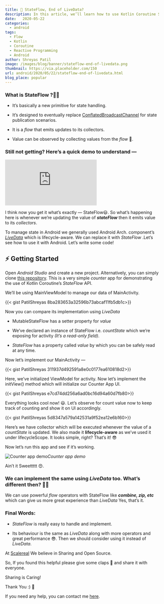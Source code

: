 ```yaml
---
title: 🌊 StateFlow, End of LiveData?
description: In this article, we’ll learn how to use Kotlin Coroutine StateFlow in Android instead of LiveData.
date:   2020-05-22
categories:
  - android
tags:
  - Flow
  - Kotlin
  - Coroutine
  - Reactive Programming
  - Android
author: Shreyas Patil
image: /images/blog/banner/stateflow-end-of-livedata.png
thumbnail: https://via.placeholder.com/150
url: android/2020/05/22/stateflow-end-of-livedata.html
blog_place: popular
---
```

### What is StateFlow ?🤷‍♂️

* It’s basically a new primitive for state handling.

* It’s designed to eventually replace [ConflatedBroadcastChannel](https://kotlin.github.io/kotlinx.coroutines/kotlinx-coroutines-core/kotlinx.coroutines.channels/-conflated-broadcast-channel/index.html) for state publication scenarios.

* It is a *flow* that emits updates to its collectors.

* Value can be observed by collecting values from the *flow* 🌊.

### Still not getting? Here’s a quick demo to understand —

<iframe src="https://medium.com/media/addb07e67b17057fc312ff87b696513a" frameborder=0></iframe>

I think now you get it what’s exactly — StateFlow😃. So what’s happening here is whenever we’re updating the value of ***stateFlow*** then it emits value to its *collectors*.

To manage state in Android we generally used Android Arch. component’s [*LiveData*](https://developer.android.com/topic/libraries/architecture/livedata) which is lifecycle-aware. We can replace it with *StateFlow* .Let’s see how to use it with Android. Let’s write some code!

## ⚡️ Getting Started

Open *Android Studio* and create a new project. Alternatively, you can simply clone [this repository](https://github.com/scalereal/StateFlow-Demo). This is a very simple *counter* app for demonstrating the use of Kotlin Coroutine’s *StateFlow* API.

We’ll be using MainViewModel to manage our data of MainActivity.

{{< gist PatilShreyas 8ba283653a32596b73abcaf11fb5db1c>}}

Now you can compare its implementation using *LiveData*

* MutableStateFlow has a setter property for *value*

* We’ve declared an instance of StateFlow i.e. *countState* which we’re exposing for activity *(It’s a read-only field)*.

* *StateFlow* has a property called *value* by which you can be safely read at any time.

Now let’s implement our MainActivity —

{{< gist PatilShreyas 311937d492591a8e0c0177ea610818d2>}}

Here, we’ve initialized ViewModel for activity. Now let’s implement the initView() method which will initialize our Counter App UI.

{{< gist PatilShreyas e7cd74dd256a6ad0bc16d94a60d7fb80>}}

Everything looks cool now! 😃. Let’s observe for count value now to keep track of counting and show it on UI accordingly.

{{< gist PatilShreyas 5d8347a579a142531a9f52ea12e6b160>}}

Here’s we have collector which will be executed whenever the value of a *countState* is updated. We also made it **lifecycle-aware** as we’ve used it under lifecycleScope. It looks simple, right? That’s it! 😎

Now let’s run this app and see if it’s working.

![Counter app demo](https://cdn-images-1.medium.com/max/2000/1*TxOAY6d2H2l6FoSsgH29Qw.gif)*Counter app demo*

Ain’t it Sweettttt 😍.

### We can implement the same using ***LiveData*** too. What’s different then? 🤷‍♂️

We can use powerful *flow* operators with StateFlow like ***combine, zip, etc*** which can give us more great experience than *LiveData* Yes, that’s it.

### Final Words:

* *StateFlow* is really easy to handle and implement.

* Its behaviour is the same as *LiveData* along with more operators and great performance 😎. Then we should consider using it instead of *LiveData*.

At [Scalereal](https://scalereal.com/) We believe in Sharing and Open Source.

So, If you found this helpful please give some claps 👏 and share it with everyone.

Sharing is Caring!

Thank You :) 🙏

If you need any help, you can contact me [here](https://patilshreyas.github/io).

